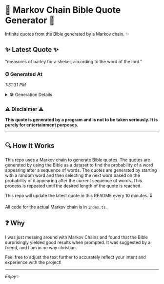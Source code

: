 # 📖 Markov Chain Bible Quote Generator 📖

Infinite quotes from the Bible generated by a Markov chain. ✨

## ✨ Latest Quote ✨
"measures of barley for a shekel, according to the word of the lord."

### ⏰ Generated At
*1:31:31 PM*

<details>
    <summary>🛠️ Generation Details</summary>
    <p>
        <strong>🌱 Seed:</strong> measures<br>
        <strong>🔄 Iterations:</strong> 12<br>
        <strong>📜 Context History:</strong><br>[ measures ]: of<br>[ measures, of ]: barley<br>[ measures, of, barley ]: for<br>[ measures, of, barley, for ]: a<br>[ measures, of, barley, for, a ]: shekel,<br>[ measures, of, barley, for, a, shekel, ]: according<br>[ of, barley, for, a, shekel,, according ]: to<br>[ barley, for, a, shekel,, according, to ]: the<br>[ for, a, shekel,, according, to, the ]: word<br>[ a, shekel,, according, to, the, word ]: of<br>[ shekel,, according, to, the, word, of ]: the<br>[ according, to, the, word, of, the ]: lord.<br>
    </p>
</details>

### ⚠️ Disclaimer ⚠️
**This quote is generated by a program and is not to be taken seriously. It is purely for entertainment purposes.**

---

## 🔍 How It Works

This repo uses a Markov chain to generate Bible quotes. The quotes are generated by using the Bible as a dataset to find the probability of a word appearing after a sequence of words. The quotes are generated by starting with a random word and then selecting the next word based on the probability of it appearing after the current sequence of words. This process is repeated until the desired length of the quote is reached.

This repo will update the latest quote in this README every 10 minutes. ⏳

All code for the actual Markov chain is in `index.ts`.

## ❓ Why

I was just messing around with Markov Chains and found that the Bible surprisingly yielded good results when prompted. 
It was suggested by a friend, and I am in no way christian.

Feel free to adjust the text further to accurately reflect your intent and experience with the project!

---

*Enjoy*✨
